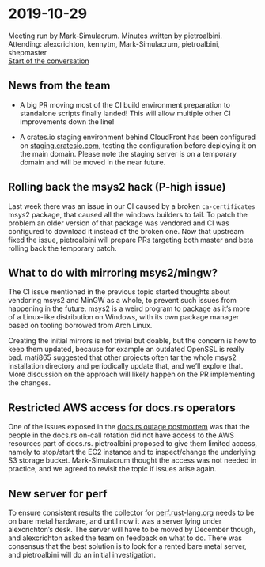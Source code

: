 # 2019-10-29

Meeting run by Mark-Simulacrum. Minutes written by pietroalbini.  
Attending: alexcrichton, kennytm, Mark-Simulacrum, pietroalbini, shepmaster  
[Start of the conversation][discord]

[discord]: https://discordapp.com/channels/442252698964721669/443148319431065610/638784152014946321

## News from the team

- A big PR moving most of the CI build environment preparation to standalone
  scripts finally landed! This will allow multiple other CI improvements down
  the line!

- A crates.io staging environment behind CloudFront has been configured on
  [staging.cratesio.com](https://staging.cratesio.com), testing the
  configuration before deploying it on the main domain. Please note the staging
  server is on a temporary domain and will be moved in the near future.

## Rolling back the msys2 hack (P-high issue)

Last week there was an issue in our CI caused by a broken `ca-certificates`
msys2 package, that caused all the windows builders to fail. To patch the
problem an older version of that package was vendored and CI was configured to
download it instead of the broken one. Now that upstream fixed the issue,
pietroalbini will prepare PRs targeting both master and beta rolling back the
temporary patch.

## What to do with mirroring msys2/mingw?

The CI issue mentioned in the previous topic started thoughts about vendoring
msys2 and MinGW as a whole, to prevent such issues from happening in the
future. msys2 is a weird program to package as it’s more of a Linux-like
distribution on Windows, with its own package manager based on tooling borrowed
from Arch Linux.

Creating the initial mirrors is not trivial but doable, but the concern is how
to keep them updated, because for example an outdated OpenSSL is really bad.
mati865 suggested that other projects often tar the whole msys2 installation
directory and periodically update that, and we’ll explore that. More discussion
on the approach will likely happen on the PR implementing the changes.

## Restricted AWS access for docs.rs operators

One of the issues exposed in the [docs.rs outage postmortem][outage] was that
the people in the docs.rs on-call rotation did not have access to the AWS
resources part of docs.rs. pietroalbini proposed to give them limited access,
namely to stop/start the EC2 instance and to inspect/change the underlying S3
storage bucket. Mark-Simulacrum thought the access was not needed in practice,
and we agreed to revisit the topic if issues arise again.

[outage]: https://blog.rust-lang.org/inside-rust/2019/10/24/docsrs-outage-postmortem.html

## New server for perf

To ensure consistent results the collector for [perf.rust-lang.org] needs to be
on bare metal hardware, and until now it was a server lying under
alexcrichton’s desk. The server will have to be moved by December though, and
alexcrichton asked the team on feedback on what to do. There was consensus that
the best solution is to look for a rented bare metal server, and pietroalbini
will do an initial investigation.

[perf.rust-lang.org]: https://perf.rust-lang.org
